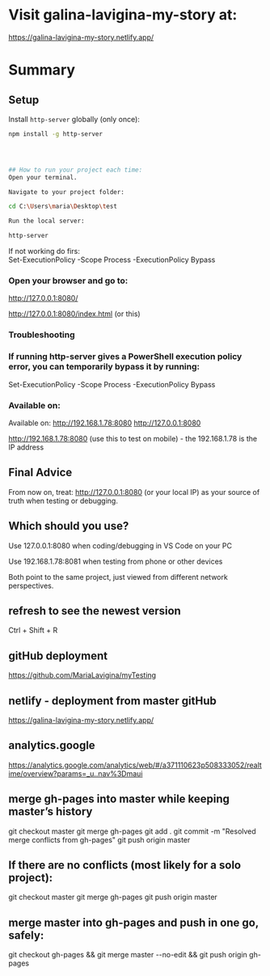 # Visit galina-lavigina-my-story at:

https://galina-lavigina-my-story.netlify.app/

# Summary

## Setup

Install `http-server` globally (only once):

```bash
npm install -g http-server




## How to run your project each time:
Open your terminal.

Navigate to your project folder:

cd C:\Users\maria\Desktop\test

Run the local server:

http-server

```

If not working do firs:  
Set-ExecutionPolicy -Scope Process -ExecutionPolicy Bypass

### Open your browser and go to:

http://127.0.0.1:8080/

http://127.0.0.1:8080/index.html (or this)

### Troubleshooting

### If running http-server gives a PowerShell execution policy error, you can temporarily bypass it by running:

Set-ExecutionPolicy -Scope Process -ExecutionPolicy Bypass

### Available on:

Available on:
http://192.168.1.78:8080
http://127.0.0.1:8080

http://192.168.1.78:8080 (use this to test on mobile) - the 192.168.1.78 is the IP address

## Final Advice

From now on, treat:
http://127.0.0.1:8080 (or your local IP)
as your source of truth when testing or debugging.

## Which should you use?

Use 127.0.0.1:8080 when coding/debugging in VS Code on your PC

Use 192.168.1.78:8081 when testing from phone or other devices

Both point to the same project, just viewed from different network perspectives.

## refresh to see the newest version

Ctrl + Shift + R

## gitHub deployment

https://github.com/MariaLavigina/myTesting

## netlify - deployment from master gitHub

https://galina-lavigina-my-story.netlify.app/

## analytics.google

https://analytics.google.com/analytics/web/#/a371110623p508333052/realtime/overview?params=_u..nav%3Dmaui

## merge gh-pages into master while keeping master’s history

git checkout master
git merge gh-pages
git add .
git commit -m "Resolved merge conflicts from gh-pages"
git push origin master

## If there are no conflicts (most likely for a solo project):

git checkout master
git merge gh-pages
git push origin master

## merge master into gh-pages and push in one go, safely:

git checkout gh-pages && git merge master --no-edit && git push origin gh-pages
